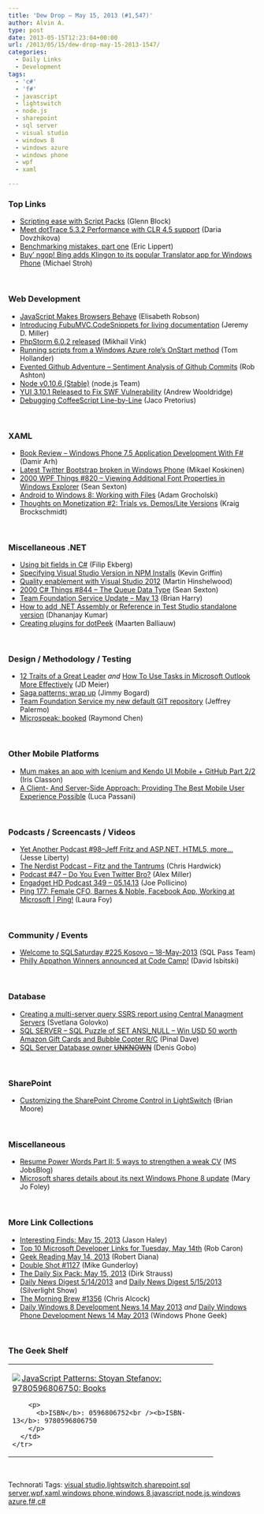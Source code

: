 ```yaml
---
title: 'Dew Drop – May 15, 2013 (#1,547)'
author: Alvin A.
type: post
date: 2013-05-15T12:23:04+00:00
url: /2013/05/15/dew-drop-may-15-2013-1547/
categories:
  - Daily Links
  - Development
tags:
  - 'c#'
  - 'f#'
  - javascript
  - lightswitch
  - node.js
  - sharepoint
  - sql server
  - visual studio
  - windows 8
  - windows azure
  - windows phone
  - wpf
  - xaml

---
```

### <a name="top"></a>Top Links

  * <a href="http://feedproxy.google.com/~r/CodeBetter/~3/DPgX8Cv04nM/" target="_blank">Scripting ease with Script Packs</a> (Glenn Block)
  * <a href="http://blogs.jetbrains.com/dotnet/2013/05/meet-dottrace-532-performance-with-clr-45-support/" target="_blank">Meet dotTrace 5.3.2 Performance with CLR 4.5 support</a> (Daria Dovzhikova)
  * <a href="http://ericlippert.com/2013/05/14/benchmarking-mistakes-part-one/?utm_source=rss&utm_medium=rss&utm_campaign=benchmarking-mistakes-part-one" target="_blank">Benchmarking mistakes, part one</a> (Eric Lippert)
  * <a href="http://blogs.windows.com/windows_phone/b/windowsphone/archive/2013/05/14/buy-39-ngop-bing-adds-klingon-to-its-popular-translator-app-for-windows-phone.aspx" target="_blank">Buy&#8217; ngop! Bing adds Klingon to its popular Translator app for Windows Phone</a> (Michael Stroh)

&#160;

### <a name="web"></a>Web Development

  * <a href="http://feeds.oreilly.com/~r/oreilly/news/~3/5Uzxg-KiMtA/javascript-makes-browsers-behave.html" target="_blank">JavaScript Makes Browsers Behave</a> (Elisabeth Robson)
  * <a href="http://jeremydmiller.com/2013/05/14/introducing-fubumvc-codesnippets-for-living-documentation/" target="_blank">Introducing FubuMVC.CodeSnippets for living documentation</a> (Jeremy D. Miller)
  * <a href="http://blog.jetbrains.com/phpstorm/2013/05/phpstorm-6-0-2-released/?utm_source=rss&utm_medium=rss&utm_campaign=phpstorm-6-0-2-released" target="_blank">PhpStorm 6.0.2 released</a> (Mikhail Vink)
  * <a href="http://blogs.msdn.com/b/tomholl/archive/2013/05/15/running-scripts-from-a-windows-azure-role-s-onstart-method.aspx" target="_blank">Running scripts from a Windows Azure role’s OnStart method</a> (Tom Hollander)
  * <a href="http://codeofrob.com/entries/evented-github-adventure---sentiment-analysis-of-github-commits.html" target="_blank">Evented Github Adventure &#8211; Sentiment Analysis of Github Commits</a> (Rob Ashton)
  * <a href="http://blog.nodejs.org/2013/05/14/node-v0-10-6-stable/" target="_blank">Node v0.10.6 (Stable)</a> (node.js Team)
  * <a href="http://feeds.yuiblog.com/~r/YahooUserInterfaceBlog/~3/OxkLwAUwgVo/" target="_blank">YUI 3.10.1 Released to Fix SWF Vulnerability</a> (Andrew Wooldridge)
  * <a href="http://www.jacopretorius.net/2013/05/debugging-coffeescript-line-by-line.html" target="_blank">Debugging CoffeeScript Line-by-Line</a> (Jaco Pretorius)

&#160;

### <a name="silverlight"></a>XAML

  * <a href="http://feeds.dzone.com/~r/zones/books/~3/7LX5PcveFlk/windows-phone-75-application" target="_blank">Book Review &#8211; Windows Phone 7.5 Application Development With F#</a> (Damir Arh)
  * <a href="http://mobile.dzone.com/articles/latest-twitter-bootstrap" target="_blank">Latest Twitter Bootstrap broken in Windows Phone</a> (Mikael Koskinen)
  * <a href="http://wpf.2000things.com/2013/05/15/820-viewing-additional-font-properties-in-windows-explorer/" target="_blank">2000 WPF Things #820 – Viewing Additional Font Properties in Windows Explorer</a> (Sean Sexton)
  * <a href="http://mobile.dzone.com/articles/android-windows-8-working" target="_blank">Android to Windows 8: Working with Files</a> (Adam Grocholski)
  * <a href="http://kraigbrockschmidt.com/blog/?p=815" target="_blank">Thoughts on Monetization #2: Trials vs. Demos/Lite Versions</a> (Kraig Brockschmidt)

&#160;

### <a name="dotnet"></a>Miscellaneous .NET

  * <a href="http://blog.filipekberg.se/2013/05/14/using-bit-fields-in-csharp/" target="_blank">Using bit fields in C#</a> (Filip Ekberg)
  * <a href="http://feedproxy.google.com/~r/KevinGriffin/~3/ASDjzejjm44/" target="_blank">Specifying Visual Studio Version in NPM Installs</a> (Kevin Griffin)
  * <a href="http://feeds.hinshelwood.com/~/41167542/0/visualstudioalm~Quality-enablement-with-Visual-Studio/" target="_blank">Quality enablement with Visual Studio 2012</a> (Martin Hinshelwood)
  * <a href="http://csharp.2000things.com/2013/05/15/844-the-queue-data-type" target="_blank">2000 C# Things #844 – The Queue Data Type</a> (Sean Sexton)
  * <a href="http://blogs.msdn.com/b/bharry/archive/2013/05/14/team-foundation-service-update-may-13.aspx" target="_blank">Team Foundation Service Update – May 13</a> (Brian Harry)
  * <a href="http://telerikhelper.net/2013/05/15/how-to-add-net-assembly-or-reference-in-test-studio-standalone-version/" target="_blank">How to add .NET Assembly or Reference in Test Studio standalone version</a> (Dhananjay Kumar)
  * <a href="http://blogs.jetbrains.com/dotnet/2013/05/creating-plugins-for-dotpeek/" target="_blank">Creating plugins for dotPeek</a> (Maarten Balliauw)

&#160;

### <a name="design"></a>Design / Methodology / Testing

  * <a href="http://feedproxy.google.com/~r/SourcesOfInsight/~3/NXseMWJX6TQ/" target="_blank">12 Traits of a Great Leader</a> _and_ <a href="http://feedproxy.google.com/~r/jmeier/~3/hSKR8aNMxm4/how-to-use-tasks-in-microsoft-outlook-more-effectively.aspx" target="_blank">How To Use Tasks in Microsoft Outlook More Effectively</a> (JD Meier)
  * <a href="http://feedproxy.google.com/~r/LosTechies/~3/TbS8yE_ioPs/" target="_blank">Saga patterns: wrap up</a> (Jimmy Bogard)
  * <a href="http://feedproxy.google.com/~r/jeffreypalermo/~3/Q10rA5Be7KE/" target="_blank">Team Foundation Service my new default GIT repository</a> (Jeffrey Palermo)
  * <a href="http://blogs.msdn.com/b/oldnewthing/archive/2013/05/14/10418267.aspx" target="_blank">Microspeak: booked</a> (Raymond Chen)

&#160;

### <a name="mobile"></a>Other Mobile Platforms

  * <a href="http://www.irisclasson.com/2013/05/14/mum-makes-an-app-with-icenium-and-kendo-ui-mobile-github-part-22/" target="_blank">Mum makes an app with Icenium and Kendo UI Mobile + GitHub Part 2/2</a> (Iris Classon)
  * <a href="http://www.smashingmagazine.com/2013/05/14/providing-the-best-mobile-user-experience-possible/" target="_blank">A Client- And Server-Side Approach: Providing The Best Mobile User Experience Possible</a> (Luca Passani)

&#160;

### <a name="podcasts"></a>Podcasts / Screencasts / Videos

  * <a href="http://feedproxy.google.com/~r/JesseLiberty-SilverlightGeek/~3/G0sQocUH_YU/" target="_blank">Yet Another Podcast #98–Jeff Fritz and ASP.NET, HTML5, more…</a> (Jesse Liberty)
  * <a href="http://nerdist.libsyn.com/fitz-and-the-tantrums" target="_blank">The Nerdist Podcast &#8211; Fitz and the Tantrums</a> (Chris Hardwick)
  * <a href="http://blog.stackoverflow.com/2013/05/podcast-47-do-you-even-twitter-bro/" target="_blank">Podcast #47 – Do You Even Twitter Bro?</a> (Alex Miller)
  * <a href="http://www.engadget.com/2013/05/15/engadget-hd-podcast-349-05-04-13/?utm_medium=feed&utm_source=Feed_Classic&utm_campaign=Engadget" target="_blank">Engadget HD Podcast 349 &#8211; 05.14.13</a> (Joe Pollicino)
  * <a href="http://channel9.msdn.com/Shows/PingShow/Ping-177-Female-CFO-Barnes--Noble-Facebook-App-Working-at-Microsoft" target="_blank">Ping 177: Female CFO, Barnes & Noble, Facebook App, Working at Microsoft | Ping!</a> (Laura Foy)

&#160;

### <a name="events"></a>Community / Events

  * <a href="http://www.sqlsaturday.com/225/eventhome.aspx" target="_blank">Welcome to SQLSaturday #225 Kosovo &#8211; 18-May-2013</a> (SQL Pass Team)
  * <a href="http://feedproxy.google.com/~r/msdn/lTEL/~3/K8gnauoHCYk/philly-appathon-winners-announced-at-code-camp.aspx" target="_blank">Philly Appathon Winners announced at Code Camp!</a> (David Isbitski)

&#160;

### <a name="sql"></a>Database

  * <a href="http://feedproxy.google.com/~r/MSSQLTips-LatestSqlServerTips/~3/-nYhW59Bpp4/tip.asp" target="_blank">Creating a multi-server query SSRS report using Central Managment Servers</a> (Svetlana Golovko)
  * <a href="http://blog.sqlauthority.com/2013/05/15/sql-server-sql-puzzle-of-set-ansi_null-win-usd-250-worth-amazon-gift-cards-and-bubble-copter-rc/" target="_blank">SQL SERVER – SQL Puzzle of SET ANSI_NULL – Win USD 50 worth Amazon Gift Cards and Bubble Copter R/C</a> (Pinal Dave)
  * <a href="http://blogs.lessthandot.com/index.php/DataMgmt/DBAdmin/MSSQLServerAdmin/sql-server-database-owner-unknown" target="_blank">SQL Server Database owner ~~UNKNOWN~~</a> (Denis Gobo)

&#160;

### <a name="sp"></a>SharePoint

  * <a href="http://blogs.msdn.com/b/lightswitch/archive/2013/05/14/customizing-the-sharepoint-chrome-control-in-lightswitch.aspx" target="_blank">Customizing the SharePoint Chrome Control in LightSwitch</a> (Brian Moore)

&#160;

### <a name="misc"></a>Miscellaneous

  * <a href="http://feeds.microsoftjobsblog.com/~r/MicrosoftJobsBlog/~3/Qq8RKvek1d4/resume-power-words-part-ii-5-ways-to-strengthen-a-weak-cv" target="_blank">Resume Power Words Part II: 5 ways to strengthen a weak CV</a> (MS JobsBlog)
  * <a href="http://www.zdnet.com/microsoft-shares-details-about-its-next-windows-phone-8-update-7000015366/" target="_blank">Microsoft shares details about its next Windows Phone 8 update</a> (Mary Jo Foley)

&#160;

### <a name="links"></a>More Link Collections

  * <a href="http://jasonhaley.com/blog/post.aspx?id=611807b3-946d-44fe-b3b5-2be61a2d318c" target="_blank">Interesting Finds: May 15, 2013</a> (Jason Haley)
  * <a href="http://blogs.msdn.com/b/robcaron/archive/2013/05/14/top-10-microsoft-developer-links-for-tuesday-may-14th.aspx" target="_blank">Top 10 Microsoft Developer Links for Tuesday, May 14th</a> (Rob Caron)
  * <a href="http://feeds.regulargeek.com/~r/RegularGeek/~3/wqspc8G2TwI/" target="_blank">Geek Reading May 14, 2013</a> (Robert Diana)
  * <a href="http://afreshcup.com/home/2013/5/14/double-shot-1127.html" target="_blank">Double Shot #1127</a> (Mike Gunderloy)
  * <a href="http://feeds.feedblitz.com/~/41168730/0/dirkstrauss~The-Daily-Six-Pack-May" target="_blank">The Daily Six Pack: May 15, 2013</a> (Dirk Strauss)
  * <a href="http://feedproxy.google.com/~r/silverlightshow/~3/QMJmUMj4Eug/Daily-News-Digest-5-14-2013.aspx" target="_blank">Daily News Digest 5/14/2013</a> and <a href="http://feedproxy.google.com/~r/silverlightshow/~3/o0hBqjvXVxI/Daily-News-Digest-5-15-2013.aspx" target="_blank">Daily News Digest 5/15/2013</a> (Silverlight Show)
  * <a href="http://feedproxy.google.com/~r/ReflectivePerspective/~3/HjSBzgMaapA/" target="_blank">The Morning Brew #1356</a> (Chris Alcock)
  * <a href="http://feedproxy.google.com/~r/Windowsphonegeek/~3/4iicexoeyyU/daily-windows-8-development-news-14-may-2013" target="_blank">Daily Windows 8 Development News 14 May 2013</a> _and_ <a href="http://feedproxy.google.com/~r/Windowsphonegeek/~3/pRlP7JkUQ1U/daily-windows-phone-development-news-14-may-2013" target="_blank">Daily Windows Phone Development News 14 May 2013</a> (Windows Phone Geek)

&#160;

### <a name="shelf"></a>The Geek Shelf

<div style="padding-bottom: 0px; margin: 0px; padding-left: 0px; padding-right: 0px; display: inline; float: none; padding-top: 0px" id="scid:7dc1bd33-94bd-46fd-a20b-0131235bcd47:a54da26e-586a-4c27-8966-b14458842395" class="wlWriterEditableSmartContent">
  <table cellspacing="0" cellpadding="2" width="400" border="0" unselectable="on">
    <tr>
      <td valign="top" width="400">
        <p>
          <a title="JavaScript Patterns: Stoyan Stefanov: 9780596806750: Books" href="http://www.amazon.com/exec/obidos/ASIN/0596806752/alvinashcraft-20"><img data-recalc-dims="1" decoding="async" src="https://i0.wp.com/images.amazon.com/images/P/0596806752.01.MZZZZZZZ.jpg?w=660" border="0" align="left" style="float:left" />JavaScript Patterns: Stoyan Stefanov: 9780596806750: Books</a>
        </p>
        
        <p>
          <b>ISBN</b>: 0596806752<br /><b>ISBN-13</b>: 9780596806750
        </p>
      </td>
    </tr>
  </table>
</div>

&#160;

<div style="padding-bottom: 0px; margin: 0px; padding-left: 0px; padding-right: 0px; display: inline; float: none; padding-top: 0px" id="scid:0767317B-992E-4b12-91E0-4F059A8CECA8:df05f44f-6ba1-43a4-b6ee-c5af67381cfc" class="wlWriterEditableSmartContent">
  Technorati Tags: <a href="http://technorati.com/tags/visual+studio" rel="tag">visual studio</a>,<a href="http://technorati.com/tags/lightswitch" rel="tag">lightswitch</a>,<a href="http://technorati.com/tags/sharepoint" rel="tag">sharepoint</a>,<a href="http://technorati.com/tags/sql+server" rel="tag">sql server</a>,<a href="http://technorati.com/tags/wpf" rel="tag">wpf</a>,<a href="http://technorati.com/tags/xaml" rel="tag">xaml</a>,<a href="http://technorati.com/tags/windows+phone" rel="tag">windows phone</a>,<a href="http://technorati.com/tags/windows+8" rel="tag">windows 8</a>,<a href="http://technorati.com/tags/javascript" rel="tag">javascript</a>,<a href="http://technorati.com/tags/node.js" rel="tag">node.js</a>,<a href="http://technorati.com/tags/windows+azure" rel="tag">windows azure</a>,<a href="http://technorati.com/tags/f%23" rel="tag">f#</a>,<a href="http://technorati.com/tags/c%23" rel="tag">c#</a>
</div>